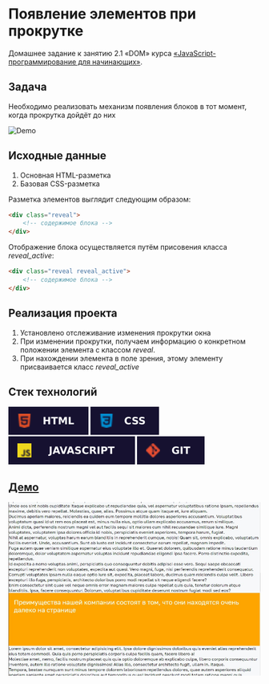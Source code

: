 # Появление элементов при прокрутке

Домашнее задание к занятию 2.1 «DOM» курса [«JavaScript-программирование для начинающих»](https://cat.2035.university/rall/course/18787/?project_id=48).

## **Задача**

Необходимо реализовать механизм появления блоков в тот момент, когда прокрутка дойдёт до них

![Demo](./demo.gif)

## **Исходные данные**

1. Основная HTML-разметка
2. Базовая CSS-разметка

Разметка элементов выглядит следующим образом:

```html
<div class="reveal">
    <!-- содержимое блока -->
</div>
```

Отображение блока осуществляется путём присовения класса *reveal_active*:

```html
<div class="reveal reveal_active">
    <!-- содержимое блока -->
</div>
```

## **Реализация проекта**

1. Установлено отслеживание изменения прокрутки окна
2. При изменении прокрутки, получаем информацию о конкретном положении элемента с классом *reveal*.
3. При нахождении элемента в поле зрения, этому элементу присваивается класс *reveal_active*

## **Стек технологий**
![HTML](./html.svg)
![CSS](./css.svg)
![JS](./js.svg)
![GIT](./git.svg)

## **[Демо](https://alekseeva-t-v.github.io/bhj-homeworks/dom/reveal/task)**

![Демо](./demo.jpg)